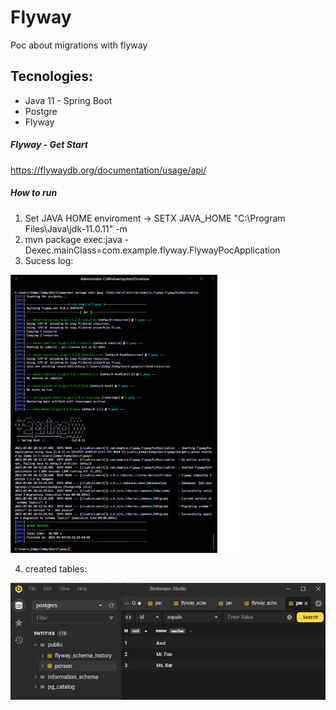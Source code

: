 # Flyway

Poc about migrations with flyway

## Tecnologies:

* Java 11 - Spring Boot
* Postgre
* Flyway

##### Flyway - Get Start

https://flywaydb.org/documentation/usage/api/

##### How to run

1. Set JAVA HOME enviroment -> SETX  JAVA_HOME  "C:\Program Files\Java\jdk-11.0.11"  -m
2. mvn package exec:java -Dexec.mainClass=com.example.flyway.FlywayPocApplication
3. Sucess log:


<code><img width="75%" src="https://github.com/JimmyLopes/flyway/blob/master/src/main/resources/static/sucess_log.png"></code>

4. created tables:

<code><img src="https://github.com/JimmyLopes/flyway/blob/master/src/main/resources/static/tables.png"></code>
